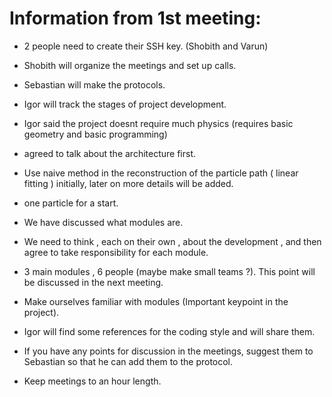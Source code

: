 
# Information from 1st meeting:

* 2 people need to create their SSH key. (Shobith and Varun)
* Shobith will organize the meetings and set up calls.
* Sebastian will make the protocols.
* Igor will track the stages of project development.


* Igor said the project doesnt require much physics (requires basic geometry and basic programming)
* agreed to talk about the architecture first.
* Use naive method in the reconstruction of the particle path ( linear fitting ) initially, later on more
details will be added.
* one particle for a start.
* We have discussed what modules are.
* We need to think , each on their own , about the development , and then agree to take responsibility for each module.
* 3 main modules , 6 people (maybe make small teams ?). This point will be discussed in the next meeting.
* Make ourselves familiar with modules (Important keypoint in the project).
* Igor will find some references for the coding style and will share them.
* If you have any points for discussion in the meetings, suggest them to Sebastian so that he can add them to the protocol.
* Keep meetings to an hour length.




